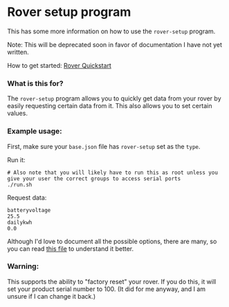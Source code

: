 # Rover setup program
This has some more information on how to use the `rover-setup` program.

Note: This will be deprecated soon in favor of documentation I have not yet written.

How to get started: [Rover Quickstart](quickstart_rover.md)

### What is this for?
The `rover-setup` program allows you to quickly get data from your rover by easily requesting
certain data from it. This also allows you to set certain values.

### Example usage:
First, make sure your `base.json` file has `rover-setup` set as the `type`.

Run it:
```shell script
# Also note that you will likely have to run this as root unless you give your user the correct groups to access serial ports
./run.sh
```
Request data:
```
batteryvoltage
25.5
dailykwh
0.0
```

Although I'd love to document all the possible options, there are many, so you can read [this file](../../client/src/main/java/me/retrodaredevil/solarthing/program/RoverSetupProgram.java) to understand it better.

### Warning:
This supports the ability to "factory reset" your rover. If you do this, it will set your product serial number to 100. (It did for me anyway, and I am unsure if I can change it back.)
